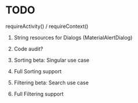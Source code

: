 # TODO 

requireActivity() / requireContext()

1. String resources for Dialogs (MaterialAlertDialog)
2. Code audit?

3. Sorting beta: Singular use case
4. Full Sorting support

5. Filtering beta: Search use case
6. Full Filtering support